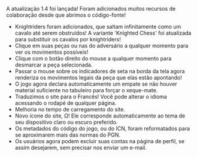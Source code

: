 A atualização 1.4 foi lançada! Foram adicionados muitos recursos de colaboração desde que abrimos o código-fonte!

- Knightriders foram adicionados, que saltam infinitamente como um cavalo até serem obstruídos! A variante 'Knighted Chess' foi atualizada para substituir os cavalos por knightriders!
- Clique em suas peças ou nas do adversário a qualquer momento para ver os movimentos possíveis!
- Clique com o botão direito do mouse a qualquer momento para desmarcar a peça selecionada.
- Passar o mouse sobre os indicadores de seta na borda da tela agora renderiza os movimentos legais da peça que elas estão apontando!
- O jogo agora declara automaticamente um empate se não houver material suficiente no tabuleiro para forçar o xeque-mate.
- Traduzimos o site para o Francês! Você pode alterar o idioma acessando o rodapé de qualquer página.
- Melhoria no tempo de carregamento do site.
- Novo ícone do site, Ω! Ele corresponde automaticamente ao tema de seu dispositivo claro ou escuro preferido.
- Os metadados do código do jogo, ou do ICN, foram reformatados para se aproximarem mais das normas do PGN.
- Os usuários agora podem excluir suas contas na página de perfil, se assim desejarem, sem precisar nos enviar um e-mail.

